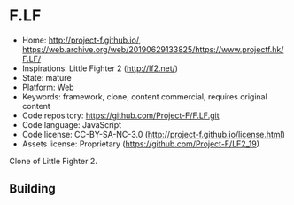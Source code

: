 # F.LF

- Home: http://project-f.github.io/, https://web.archive.org/web/20190629133825/https://www.projectf.hk/F.LF/
- Inspirations: Little Fighter 2 (http://lf2.net/)
- State: mature
- Platform: Web
- Keywords: framework, clone, content commercial, requires original content
- Code repository: https://github.com/Project-F/F.LF.git
- Code language: JavaScript
- Code license: CC-BY-SA-NC-3.0 (http://project-f.github.io/license.html)
- Assets license: Proprietary (https://github.com/Project-F/LF2_19)

Clone of Little Fighter 2.

## Building
